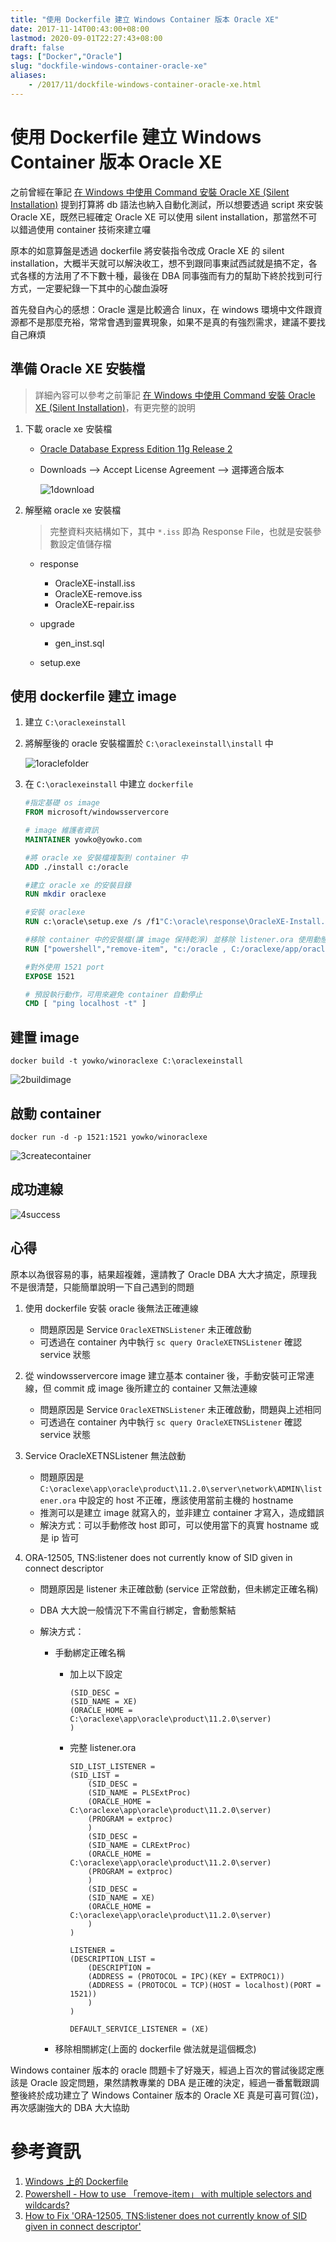 ```yaml
---
title: "使用 Dockerfile 建立 Windows Container 版本 Oracle XE"
date: 2017-11-14T00:43:00+08:00
lastmod: 2020-09-01T22:27:43+08:00
draft: false
tags: ["Docker","Oracle"]
slug: "dockfile-windows-container-oracle-xe"
aliases:
    - /2017/11/dockfile-windows-container-oracle-xe.html
---
```

# 使用 Dockerfile 建立 Windows Container 版本 Oracle XE
之前曾經在筆記 [在 Windows 中使用 Command 安裝 Oracle XE (Silent Installation)](https://blog.yowko.com/2017/11/windows-oracle-xe-silent-install.html) 提到打算將 db 語法也納入自動化測試，所以想要透過 script 來安裝 Oracle XE，既然已經確定 Oracle XE 可以使用 silent installation，那當然不可以錯過使用 container 技術來建立囉

原本的如意算盤是透過 dockerfile 將安裝指令改成 Oracle XE 的 silent installation，大概半天就可以解決收工，想不到跟同事東試西試就是搞不定，各式各樣的方法用了不下數十種，最後在 DBA 同事強而有力的幫助下終於找到可行方式，一定要紀錄一下其中的心酸血淚呀

首先發自內心的感想：Oracle 還是比較適合 linux，在 windows 環境中文件跟資源都不是那麼充裕，常常會遇到靈異現象，如果不是真的有強烈需求，建議不要找自己麻煩

## 準備 Oracle XE 安裝檔

> 詳細內容可以參考之前筆記 [在 Windows 中使用 Command 安裝 Oracle XE (Silent Installation)](https://blog.yowko.com/2017/11/windows-oracle-xe-silent-install.html)，有更完整的說明

1.  下載 oracle xe 安裝檔


    *   [Oracle Database Express Edition 11g Release 2](http://www.oracle.com/technetwork/database/database-technologies/express-edition/downloads/index.html)
    *   Downloads --> Accept License Agreement --> 選擇適合版本

        ![1download](https://user-images.githubusercontent.com/3851540/32508738-40a8a3d6-c426-11e7-989b-b6bcc374c268.png)

2.  解壓縮 oracle xe 安裝檔

    > 完整資料夾結構如下，其中 `*.iss` 即為 Response File，也就是安裝參數設定值儲存檔

    *   response
        *   OracleXE-install.iss
        *   OracleXE-remove.iss
        *   OracleXE-repair.iss

    *   upgrade
        *   gen_inst.sql

    *   setup.exe



## 使用 dockerfile 建立 image

1.  建立 `C:\oraclexeinstall`
2.  將解壓後的 oracle 安裝檔置於 `C:\oraclexeinstall\install` 中

    ![1oraclefolder](https://user-images.githubusercontent.com/3851540/32737003-dd19f8da-c8d3-11e7-9fb8-f299b282444a.png)

3.  在 `C:\oraclexeinstall` 中建立 `dockerfile`

    ```dockerfile
    #指定基礎 os image
    FROM microsoft/windowsservercore
    
    # image 維護者資訊
    MAINTAINER yowko@yowko.com
    
    #將 oracle xe 安裝檔複製到 container 中
    ADD ./install c:/oracle
    
    #建立 oracle xe 的安裝目錄
    RUN mkdir oraclexe
    
    #安裝 oraclexe
    RUN c:\oracle\setup.exe /s /f1"C:\oracle\response\OracleXE-Install.iss" /f2"C:\oracle\setup.log"
    
    #移除 container 中的安裝檔(讓 image 保持乾淨) 並移除 listener.ora 使用動態 binding
    RUN ["powershell","remove-item", "c:/oracle , C:/oraclexe/app/oracle/product/11.2.0/server/network/ADMIN/listener.ora","-Recurse"]
    
    #對外使用 1521 port
    EXPOSE 1521
    
    # 預設執行動作，可用來避免 container 自動停止
    CMD [ "ping localhost -t" ]
    ```

## 建置 image

```
docker build -t yowko/winoraclexe C:\oraclexeinstall

```

![2buildimage](https://user-images.githubusercontent.com/3851540/32737005-dd6aeda8-c8d3-11e7-8c44-2402e9153a40.png)

## 啟動 container

```
docker run -d -p 1521:1521 yowko/winoraclexe
```

![3createcontainer](https://user-images.githubusercontent.com/3851540/32737006-dd988eac-c8d3-11e7-824b-a8165891a9de.png)

## 成功連線

![4success](https://user-images.githubusercontent.com/3851540/32737008-ddc5ec08-c8d3-11e7-88b3-bf36edfaf034.png)

## 心得

原本以為很容易的事，結果超複雜，還請教了 Oracle DBA 大大才搞定，原理我不是很清楚，只能簡單說明一下自己遇到的問題

1.  使用 dockerfile 安裝 oracle 後無法正確連線
    *   問題原因是 Service `OracleXETNSListener` 未正確啟動
    *   可透過在 container 內中執行 `sc query OracleXETNSListener` 確認 service 狀態

2.  從 windowsservercore image 建立基本 container 後，手動安裝可正常連線，但 commit 成 image 後所建立的 container 又無法連線
    *   問題原因是 Service `OracleXETNSListener` 未正確啟動，問題與上述相同
    *   可透過在 container 內中執行 `sc query OracleXETNSListener` 確認 service 狀態

3.  Service OracleXETNSListener 無法啟動
    *   問題原因是 `C:\oraclexe\app\oracle\product\11.2.0\server\network\ADMIN\listener.ora` 中設定的 host 不正確，應該使用當前主機的 hostname
    *   推測可以是建立 image 就寫入的，並非建立 container 才寫入，造成錯誤
    *   解決方式：可以手動修改 host 即可，可以使用當下的真實 hostname 或是 ip 皆可

4.  ORA-12505, TNS:listener does not currently know of SID given in connect descriptor
    *   問題原因是 listener 未正確啟動 (service 正常啟動，但未綁定正確名稱)
    *   DBA 大大說一般情況下不需自行綁定，會動態繫結
    *   解決方式：

        -  手動綁定正確名稱

            *   加上以下設定

                ```
                (SID_DESC =
                (SID_NAME = XE)
                (ORACLE_HOME = C:\oraclexe\app\oracle\product\11.2.0\server)
                )
                ```

            *   完整 listener.ora

                ```
                SID_LIST_LISTENER =
                (SID_LIST =
                    (SID_DESC =
                    (SID_NAME = PLSExtProc)
                    (ORACLE_HOME = C:\oraclexe\app\oracle\product\11.2.0\server)
                    (PROGRAM = extproc)
                    )
                    (SID_DESC =
                    (SID_NAME = CLRExtProc)
                    (ORACLE_HOME = C:\oraclexe\app\oracle\product\11.2.0\server)
                    (PROGRAM = extproc)
                    )
                    (SID_DESC =
                    (SID_NAME = XE)
                    (ORACLE_HOME = C:\oraclexe\app\oracle\product\11.2.0\server)
                    )
                )
                    
                LISTENER =
                (DESCRIPTION_LIST =
                    (DESCRIPTION =
                    (ADDRESS = (PROTOCOL = IPC)(KEY = EXTPROC1))
                    (ADDRESS = (PROTOCOL = TCP)(HOST = localhost)(PORT = 1521))
                    )
                )
                
                DEFAULT_SERVICE_LISTENER = (XE)
                ```

        -  移除相關綁定(上面的 dockerfile 做法就是這個概念)

Windows container 版本的 oracle 問題卡了好幾天，經過上百次的嘗試後認定應該是 Oracle 設定問題，果然請教專業的 DBA 是正確的決定，經過一番奮戰跟調整後終於成功建立了 Windows Container 版本的 Oracle XE 真是可喜可賀(泣)，再次感謝強大的 DBA 大大協助

# 參考資訊

1.  [Windows 上的 Dockerfile](https://docs.microsoft.com/zh-tw/virtualization/windowscontainers/manage-docker/manage-windows-dockerfile?WT.mc_id=DOP-MVP-5002594)
2.  [Powershell - How to use 「remove-item」 with multiple selectors and wildcards?](https://superuser.com/questions/1045045/powershell-how-to-use-remove-item-with-multiple-selectors-and-wildcards)
3.  [How to Fix 'ORA-12505, TNS:listener does not currently know of SID given in connect descriptor'](https://chartio.com/resources/tutorials/how-to-fix-ora-12505-tns-listener-does-not-currently-know-of-sid-given-in-connect-descriptor/)
